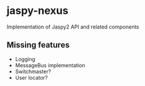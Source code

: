 # jaspy-nexus

Implementation of Jaspy2 API and related components

## Missing features

 - Logging
 - MessageBus implementation
 - Switchmaster?
 - User locator?
